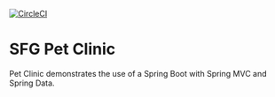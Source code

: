 [![CircleCI](https://circleci.com/gh/Wolodja/recipe_app/tree/master.svg?style=svg)](https://circleci.com/gh/Wolodja/recipe_app/tree/master)

# SFG Pet Clinic

Pet Clinic demonstrates the use of a Spring Boot with Spring MVC and Spring Data.
